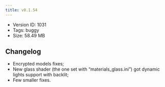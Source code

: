 ```yaml
---
title: v0.1.54
---
```


*   Version ID: 1031
*   Tags: buggy
*   Size: 58.49 MB

## Changelog

*   Encrypted models fixes;
*   New glass shader (the one set with “materials_glass.ini”) got dynamic lights support with backlit;
*   Few smaller fixes.
